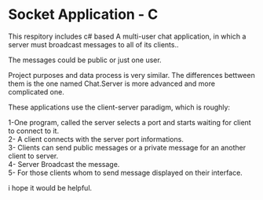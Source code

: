 ﻿# Socket Application - C #
This respitory includes c# based A multi-user chat application, in which a server must broadcast messages to all of its clients..<p>
The messages could be public or just one user.<p>
Project purposes and data process is very similar. The differences bettween them is the one named Chat.Server is more advanced and more complicated one.<p>
 These applications use the client-server paradigm, which is roughly:<p><p>
 1-One program, called the server selects a port and starts  waiting for client to connect to it.<br>
 2- A client connects with the server port informations.<br>
 3- Clients can send public messages or a private message for an another client to server.<br>
 4- Server Broadcast the message.<br>
 5- For those clients whom to send message displayed on their interface.<p>
i hope it would be helpful.<br>
